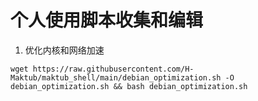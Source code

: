 # 个人使用脚本收集和编辑

1. 优化内核和网络加速
```
wget https://raw.githubusercontent.com/H-Maktub/maktub_shell/main/debian_optimization.sh -O debian_optimization.sh && bash debian_optimization.sh
```